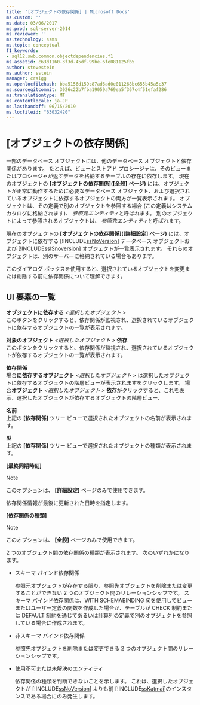 ```yaml
---
title: '[オブジェクトの依存関係] | Microsoft Docs'
ms.custom: ''
ms.date: 03/06/2017
ms.prod: sql-server-2014
ms.reviewer: ''
ms.technology: ssms
ms.topic: conceptual
f1_keywords:
- sql12.swb.common.objectdependencies.f1
ms.assetid: c63d1160-3f3d-45df-99be-6fe081125fb5
author: stevestein
ms.author: sstein
manager: craigg
ms.openlocfilehash: bba5156d159c87ad6ad0e011268bc655b45a5c37
ms.sourcegitcommit: 3026c22b7fba19059a769ea5f367c4f51efaf286
ms.translationtype: MT
ms.contentlocale: ja-JP
ms.lasthandoff: 06/15/2019
ms.locfileid: "63032420"
---
```

# <a name="object-dependencies"></a>[オブジェクトの依存関係]
  一部のデータベース オブジェクトには、他のデータベース オブジェクトと依存関係があります。 たとえば、ビューとストアド プロシージャは、そのビューまたはプロシージャが返すデータを格納するテーブルの存在に依存します。 現在のオブジェクトの **[オブジェクトの依存関係]\([全般] ページ)** には、オブジェクトが正常に動作するために必要なデータベース オブジェクト、および選択されているオブジェクトに依存するオブジェクトの両方が一覧表示されます。 オブジェクトは、その定義で別のオブジェクトを参照する場合 (この定義はシステム カタログに格納されます)、 *参照元エンティティ*と呼ばれます。 別のオブジェクトによって参照されるオブジェクトは、 *参照先エンティティ*と呼ばれます。  
  
 現在のオブジェクトの **[オブジェクトの依存関係]\([詳細設定] ページ)** には、オブジェクトに依存する [!INCLUDE[ssNoVersion](../../includes/ssnoversion-md.md)] データベース オブジェクトおよび [!INCLUDE[ssISnoversion](../../includes/ssisnoversion-md.md)] オブジェクトが一覧表示されます。 それらのオブジェクトは、別のサーバーに格納されている場合もあります。  
  
 このダイアログ ボックスを使用すると、選択されているオブジェクトを変更または削除する前に依存関係について理解できます。  
  
## <a name="uielement-list"></a>UI 要素の一覧  
 **オブジェクトに依存する** _\<選択したオブジェクト >_  
 このボタンをクリックすると、依存関係が監視され、選択されているオブジェクトに依存するオブジェクトの一覧が表示されます。  
  
 **対象のオブジェクト** _\<選択したオブジェクト >_ **依存**  
 このボタンをクリックすると、依存関係が監視され、選択されているオブジェクトが依存するオブジェクトの一覧が表示されます。  
  
 **依存関係**  
 場合**に依存するオブジェクト** _\<選択したオブジェクト >_ は選択したオブジェクトに依存するオブジェクトの階層ビューが表示されますをクリックします。 場合**オブジェクト** _\<選択したオブジェクト >_ **依存**がクリックすると、これを表示、選択したオブジェクトが依存するオブジェクトの階層ビュー.  
  
 **名前**  
 上記の **[依存関係]** ツリー ビューで選択されたオブジェクトの名前が表示されます。  
  
 **型**  
 上記の **[依存関係]** ツリー ビューで選択されたオブジェクトの種類が表示されます。  
  
 **[最終同期時刻]**  
 > [!NOTE]  
>  このオプションは、 **[詳細設定]** ページのみで使用できます。  
  
 依存関係情報が最後に更新された日時を指定します。  
  
 **[依存関係の種類]**  
 > [!NOTE]  
>  このオプションは、 **[全般]** ページのみで使用できます。  
  
 2 つのオブジェクト間の依存関係の種類が表示されます。 次のいずれかになります。  
  
-   スキーマ バインド依存関係  
  
     参照元オブジェクトが存在する限り、参照先オブジェクトを削除または変更することができない 2 つのオブジェクト間のリレーションシップです。 スキーマ バインド依存関係は、WITH SCHEMABINDING 句を使用してビューまたはユーザー定義の関数を作成した場合か、テーブルが CHECK 制約または DEFAULT 制約を通じてあるいは計算列の定義で別のオブジェクトを参照している場合に作成されます。  
  
-   非スキーマ バインド依存関係  
  
     参照先オブジェクトを削除または変更できる 2 つのオブジェクト間のリレーションシップです。  
  
-   使用不可または未解決のエンティティ  
  
     依存関係の種類を判断できないことを示します。 これは、選択したオブジェクトが [!INCLUDE[ssNoVersion](../../includes/ssnoversion-md.md)] よりも前 [!INCLUDE[ssKatmai](../../includes/sskatmai-md.md)]のインスタンスである場合にのみ発生します。  
  
  

